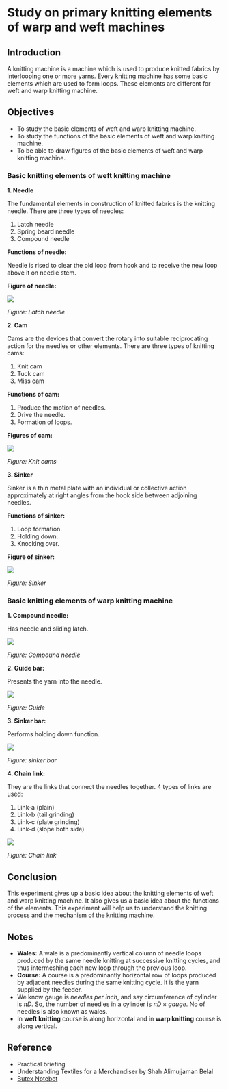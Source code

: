 # Study on primary knitting elements of warp and weft machines

## Introduction

A knitting machine is a machine which is used to produce knitted fabrics by interlooping one or more yarns. Every knitting machine has some basic elements which are used to form loops. These elements are different for weft and warp knitting machine.

## Objectives

- To study the basic elements of weft and warp knitting machine.
- To study the functions of the basic elements of weft and warp knitting machine.
- To be able to draw figures of the basic elements of weft and warp knitting machine.

### Basic knitting elements of weft knitting machine

**1. Needle**

The fundamental elements in construction of knitted fabrics is the knitting needle. There are three types of needles:

1.  Latch needle
2.  Spring beard needle
3.  Compound needle

**Functions of needle:**

Needle is rised to clear the old loop from hook and to receive the new loop above it on needle stem.

**Figure of needle:**

![](img/2023-07-21-13-18-45.png)

_Figure: Latch needle_

**2. Cam**

Cams are the devices that convert the rotary into suitable reciprocating action for the needles or other elements. There are three types of knitting cams:

1.  Knit cam
2.  Tuck cam
3.  Miss cam

**Functions of cam:**

1. Produce the motion of needles.
2. Drive the needle.
3. Formation of loops.

**Figures of cam:**

![](img/2023-07-21-13-23-45.png)

_Figure: Knit cams_

**3. Sinker**

Sinker is a thin metal plate with an individual or collective action approximately at right angles from the hook side between adjoining needles.

**Functions of sinker:**

1. Loop formation.
2. Holding down.
3. Knocking over.

**Figure of sinker:**

![](img/2023-07-21-13-26-56.png)

_Figure: Sinker_

### Basic knitting elements of warp knitting machine

**1. Compound needle:**

Has needle and sliding latch.

![](img/2023-07-21-13-21-02.png)

_Figure: Compound needle_

**2. Guide bar:**

Presents the yarn into the needle.

![](img/2023-07-21-13-36-29.png)

_Figure: Guide_

**3. Sinker bar:**

Performs holding down function.

![](img/2023-07-21-13-33-50.png)

_Figure: sinker bar_

**4. Chain link:**

They are the links that connect the needles together. 4 types of links are used:

1. Link-a (plain)
2. Link-b (tail grinding)
3. Link-c (plate grinding)
4. Link-d (slope both side)

![](img/2023-07-21-13-34-18.png)

_Figure: Chain link_

## Conclusion

This experiment gives up a basic idea about the knitting elements of weft and warp knitting machine. It also gives us a basic idea about the functions of the elements. This experiment will help us to understand the knitting process and the mechanism of the knitting machine.

## Notes

- **Wales:** A wale is a predominantly vertical column of needle loops produced by the same needle knitting at successive knitting cycles, and thus intermeshing each new loop through the previous loop.
- **Course:** A course is a predominantly horizontal row of loops produced by adjacent needles during the same knitting cycle. It is the yarn supplied by the feeder.
- We know gauge is _needles per inch_, and say circumference of cylinder is $\pi D$. So, the number of needles in a cylinder is $\pi D \times gauge$. No of needles is also known as wales.
- In **weft knitting** course is along horizontal and in **warp knitting** course is along vertical.

## Reference

- Practical briefing
- Understanding Textiles for a Merchandiser by Shah Alimujjaman Belal
- [Butex Notebot](https://www.facebook.com/butex.notebot2.0/)

